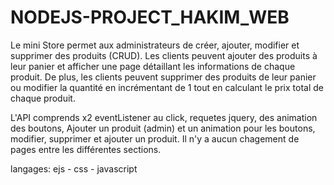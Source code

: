 # NODEJS-PROJECT_HAKIM_WEB

Le mini Store permet aux administrateurs de créer, ajouter, modifier et supprimer des produits (CRUD). 
Les clients peuvent ajouter des produits à leur panier et afficher une page détaillant les informations de chaque produit. 
De plus, les clients peuvent supprimer des produits de leur panier ou modifier la quantité en incrémentant de 1 tout en calculant le prix total de chaque produit.

L'API comprends x2 eventListener au click, requetes jquery, des animation des boutons, Ajouter un produit (admin) 
et un animation pour les boutons, modifier, supprimer et ajouter un produit. Il n'y a aucun chagement de pages entre les différentes sections.

langages: ejs - css - javascript
